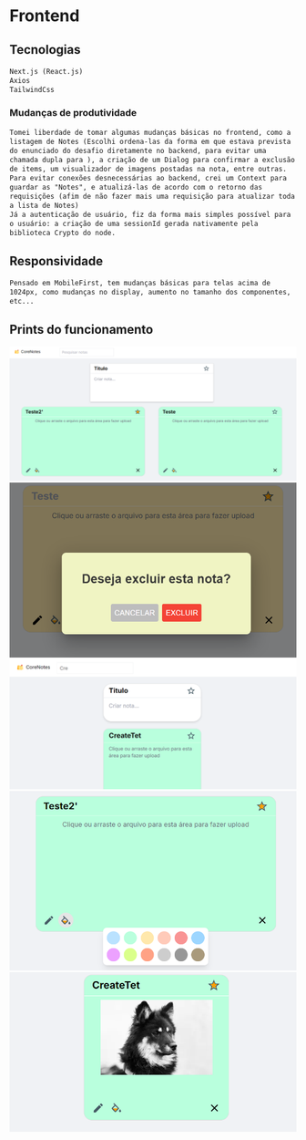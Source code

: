 # Frontend

## Tecnologias

    Next.js (React.js)
    Axios
    TailwindCss

### Mudanças de produtividade

    Tomei liberdade de tomar algumas mudanças básicas no frontend, como a listagem de Notes (Escolhi ordena-las da forma em que estava prevista do enunciado do desafio diretamente no backend, para evitar uma chamada dupla para ), a criação de um Dialog para confirmar a exclusão de items, um visualizador de imagens postadas na nota, entre outras.
    Para evitar conexões desnecessárias ao backend, crei um Context para guardar as "Notes", e atualizá-las de acordo com o retorno das requisições (afim de não fazer mais uma requisição para atualizar toda a lista de Notes)
    Já a autenticação de usuário, fiz da forma mais simples possível para o usuário: a criação de uma sessionId gerada nativamente pela biblioteca Crypto do node.

## Responsividade

    Pensado em MobileFirst, tem mudanças básicas para telas acima de 1024px, como mudanças no display, aumento no tamanho dos componentes, etc...

## Prints do funcionamento

![Main aplicacao](/readme-files/image.png)
![Exclusion Dialog](/readme-files/image-1.png)
![Mobile view](/readme-files/image-3.png)
![Paleta de cores](/readme-files/image-4.png)
![Image Example](/readme-files/image6.png)
